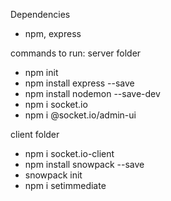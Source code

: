 Dependencies
- npm, express


commands to run:
server folder
- npm init
- npm install express --save
- npm install nodemon --save-dev
- npm i socket.io
- npm i @socket.io/admin-ui

client folder
- npm i socket.io-client
- npm install snowpack --save
- snowpack init
- npm i setimmediate
